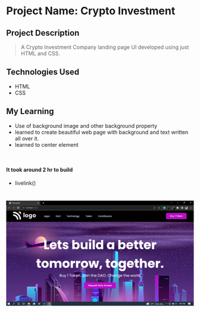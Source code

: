 
# Project Name: Crypto Investment

## Project Description

> A Crypto Investment Company landing page UI developed using just HTML and CSS.

## Technologies Used
 - HTML 
 - CSS

## My Learning
- Use of background image and other background property
- learned to create beautiful web page with background and text written all over it.
- learned to center element


<br>

#### It took around 2 hr to build 
 - livelink()

# 
![Screenshots](/assets/thumbnail.png)